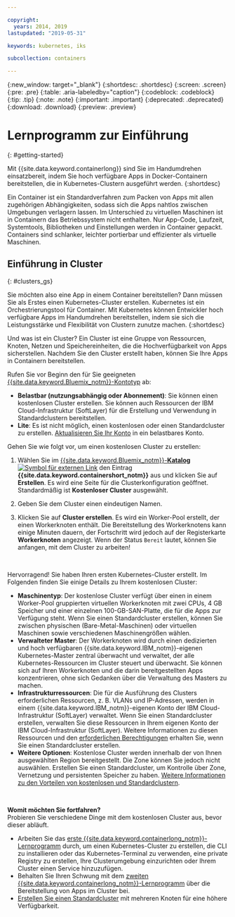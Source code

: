 ```yaml
---

copyright:
  years: 2014, 2019
lastupdated: "2019-05-31"

keywords: kubernetes, iks

subcollection: containers

---
```


{:new_window: target="_blank"}
{:shortdesc: .shortdesc}
{:screen: .screen}
{:pre: .pre}
{:table: .aria-labeledby="caption"}
{:codeblock: .codeblock}
{:tip: .tip}
{:note: .note}
{:important: .important}
{:deprecated: .deprecated}
{:download: .download}
{:preview: .preview}


# Lernprogramm zur Einführung
{: #getting-started}

Mit {{site.data.keyword.containerlong}} sind Sie im Handumdrehen einsatzbereit, indem Sie hoch verfügbare Apps in Docker-Containern bereitstellen, die in Kubernetes-Clustern ausgeführt werden.
{:shortdesc}

Ein Container ist ein Standardverfahren zum Packen von Apps mit allen zugehörigen Abhängigkeiten, sodass sich die Apps nahtlos zwischen Umgebungen verlagern lassen. Im Unterschied zu virtuellen Maschinen ist in Containern das Betriebssystem nicht enthalten. Nur App-Code, Laufzeit, Systemtools, Bibliotheken und Einstellungen werden in Container gepackt. Containers sind schlanker, leichter portierbar und effizienter als virtuelle Maschinen.

## Einführung in Cluster
{: #clusters_gs}

Sie möchten also eine App in einem Container bereitstellen? Dann müssen Sie als Erstes einen Kubernetes-Cluster erstellen. Kubernetes ist ein Orchestrierungstool für Container. Mit Kubernetes können Entwickler hoch verfügbare Apps im Handumdrehen bereitstellen, indem sie sich die Leistungsstärke und Flexibilität von Clustern zunutze machen.
{:shortdesc}

Und was ist ein Cluster? Ein Cluster ist eine Gruppe von Ressourcen, Knoten, Netzen und Speichereinheiten, die die Hochverfügbarkeit von Apps sicherstellen. Nachdem Sie den Cluster erstellt haben, können Sie Ihre Apps in Containern bereitstellen.

Rufen Sie vor Beginn den für Sie geeigneten [{{site.data.keyword.Bluemix_notm}}-Kontotyp](https://cloud.ibm.com/registration) ab:
* **Belastbar (nutzungsabhängig oder Abonnement)**: Sie können einen kostenlosen Cluster erstellen. Sie können auch Ressourcen der IBM Cloud-Infrastruktur (SoftLayer) für die Erstellung und Verwendung in Standardclustern bereitstellen.
* **Lite**: Es ist nicht möglich, einen kostenlosen oder einen Standardcluster zu erstellen. [Aktualisieren Sie Ihr Konto](/docs/account?topic=account-accountfaqs#changeacct) in ein belastbares Konto.

Gehen Sie wie folgt vor, um einen kostenlosen Cluster zu erstellen:

1.  Wählen Sie im [{{site.data.keyword.Bluemix_notm}}-**Katalog** ![Symbol für externen Link](../icons/launch-glyph.svg "Symbol für externen Link")](https://cloud.ibm.com/catalog?category=containers) den Eintrag **{{site.data.keyword.containershort_notm}}** aus und klicken Sie auf **Erstellen**. Es wird eine Seite für die Clusterkonfiguration geöffnet. Standardmäßig ist **Kostenloser Cluster** ausgewählt.

2.  Geben Sie dem Cluster einen eindeutigen Namen.

3.  Klicken Sie auf **Cluster erstellen**. Es wird ein Worker-Pool erstellt, der einen Workerknoten enthält. Die Bereitstellung des Workerknotens kann einige Minuten dauern, der Fortschritt wird jedoch auf der Registerkarte **Workerknoten** angezeigt. Wenn der Status `Bereit` lautet, können Sie anfangen, mit dem Cluster zu arbeiten!

<br>

Hervorragend! Sie haben Ihren ersten Kubernetes-Cluster erstellt. Im Folgenden finden Sie einige Details zu Ihrem kostenlosen Cluster:

*   **Maschinentyp**: Der kostenlose Cluster verfügt über einen in einem Worker-Pool gruppierten virtuellen Workerknoten mit zwei CPUs, 4 GB Speicher und einer einzelnen 100-GB-SAN-Platte, die für die Apps zur Verfügung steht. Wenn Sie einen Standardcluster erstellen, können Sie zwischen physischen (Bare-Metal-Maschinen) oder virtuellen Maschinen sowie verschiedenen Maschinengrößen wählen.
*   **Verwalteter Master**: Der Workerknoten wird durch einen dedizierten und hoch verfügbaren {{site.data.keyword.IBM_notm}}-eigenen Kubernetes-Master zentral überwacht und verwaltet, der alle Kubernetes-Ressourcen im Cluster steuert und überwacht. Sie können sich auf Ihren Workerknoten und die darin bereitgestellten Apps konzentrieren, ohne sich Gedanken über die Verwaltung des Masters zu machen.
*   **Infrastrukturressourcen**: Die für die Ausführung des Clusters erforderlichen Ressourcen, z. B. VLANs und IP-Adressen, werden in einem {{site.data.keyword.IBM_notm}}-eigenen Konto der IBM Cloud-Infrastruktur (SoftLayer) verwaltet. Wenn Sie einen Standardcluster erstellen, verwalten Sie diese Ressourcen in Ihrem eigenen Konto der IBM Cloud-Infrastruktur (SoftLayer). Weitere Informationen zu diesen Ressourcen und den [erforderlichen Berechtigungen](/docs/containers?topic=containers-users#infra_access) erhalten Sie, wenn Sie einen Standardcluster erstellen.
*   **Weitere Optionen**: Kostenlose Cluster werden innerhalb der von Ihnen ausgewählten Region bereitgestellt. Die Zone können Sie jedoch nicht auswählen. Erstellen Sie einen Standardcluster, um Kontrolle über Zone, Vernetzung und persistenten Speicher zu haben. [Weitere Informationen zu den Vorteilen von kostenlosen und Standardclustern](/docs/containers?topic=containers-cs_ov#cluster_types).

<br>

**Womit möchten Sie fortfahren?**</br>
Probieren Sie verschiedene Dinge mit dem kostenlosen Cluster aus, bevor dieser abläuft.

* Arbeiten Sie das [erste {{site.data.keyword.containerlong_notm}}-Lernprogramm](/docs/containers?topic=containers-cs_cluster_tutorial#cs_cluster_tutorial) durch, um einen Kubernetes-Cluster zu erstellen, die CLI zu installieren oder das Kubernetes-Terminal zu verwenden, eine private Registry zu erstellen, Ihre Clusterumgebung einzurichten oder Ihrem Cluster einen Service hinzuzufügen.
* Behalten Sie Ihren Schwung mit dem [zweiten {{site.data.keyword.containerlong_notm}}-Lernprogramm](/docs/containers?topic=containers-cs_apps_tutorial#cs_apps_tutorial) über die Bereitstellung von Apps im Cluster bei.
* [Erstellen Sie einen Standardcluster](/docs/containers?topic=containers-clusters#clusters_ui) mit mehreren Knoten für eine höhere Verfügbarkeit.


